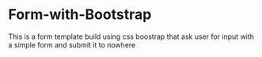 # Form-with-Bootstrap

This is a form template build using css boostrap that ask user for input with a simple form and submit it to nowhere 
